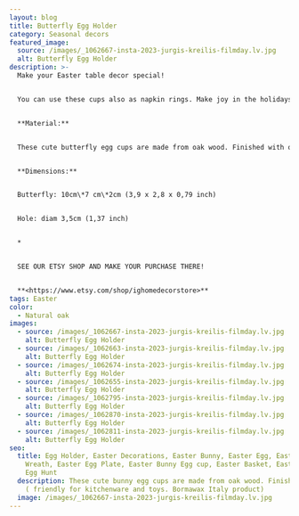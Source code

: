 ```yaml
---
layout: blog
title: Butterfly Egg Holder
category: Seasonal decors
featured_image:
  source: /images/_1062667-insta-2023-jurgis-kreilis-filmday.lv.jpg
  alt: Butterfly Egg Holder
description: >-
  Make your Easter table decor special!


  You can use these cups also as napkin rings. Make joy in the holidays at home with taste!


  **Material:**


  These cute butterfly egg cups are made from oak wood. Finished with oil ( friendly for kitchenware and toys. Bormawax Italy product)


  **Dimensions:**


  Butterfly: 10cm\*7 cm\*2cm (3,9 x 2,8 x 0,79 inch)


  Hole: diam 3,5cm (1,37 inch)


  *


  SEE OUR ETSY SHOP AND MAKE YOUR PURCHASE THERE!


  **<https://www.etsy.com/shop/ighomedecorstore>**
tags: Easter
color:
  - Natural oak
images:
  - source: /images/_1062667-insta-2023-jurgis-kreilis-filmday.lv.jpg
    alt: Butterfly Egg Holder
  - source: /images/_1062663-insta-2023-jurgis-kreilis-filmday.lv.jpg
    alt: Butterfly Egg Holder
  - source: /images/_1062674-insta-2023-jurgis-kreilis-filmday.lv.jpg
    alt: Butterfly Egg Holder
  - source: /images/_1062655-insta-2023-jurgis-kreilis-filmday.lv.jpg
    alt: Butterfly Egg Holder
  - source: /images/_1062795-insta-2023-jurgis-kreilis-filmday.lv.jpg
    alt: Butterfly Egg Holder
  - source: /images/_1062870-insta-2023-jurgis-kreilis-filmday.lv.jpg
    alt: Butterfly Egg Holder
  - source: /images/_1062811-insta-2023-jurgis-kreilis-filmday.lv.jpg
    alt: Butterfly Egg Holder
seo:
  title: Egg Holder, Easter Decorations, Easter Bunny, Easter Egg, Easter Egg
    Wreath, Easter Egg Plate, Easter Bunny Egg cup, Easter Basket, Easter Gift,
    Egg Hunt
  description: These cute bunny egg cups are made from oak wood. Finished with oil
    ( friendly for kitchenware and toys. Bormawax Italy product)
  image: /images/_1062667-insta-2023-jurgis-kreilis-filmday.lv.jpg
---
```

